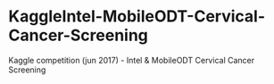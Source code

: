 # KaggleIntel-MobileODT-Cervical-Cancer-Screening
Kaggle competition (jun 2017) - Intel &amp; MobileODT Cervical Cancer Screening
